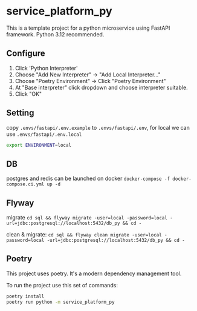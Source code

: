 # service_platform_py

This is a template project for a python microservice using FastAPI framework.
Python 3.12 recommended.

## Configure

1. Click 'Python Interpreter'
2. Choose "Add New Interpreter" -> "Add Local Interpreter..."
3. Choose "Poetry Environment" -> Click "Poetry Environment"
4. At "Base interpreter" click dropdown and choose interpreter suitable.
5. Click "OK"

## Setting

copy `.envs/fastapi/.env.example` to `.envs/fastapi/.env`, for local we can use `.envs/fastapi/.env.local`

```bash
export ENVIRONMENT=local
```

## DB

postgres and redis can be launched on docker
`docker-compose -f docker-compose.ci.yml up -d`

## Flyway

migrate
`cd sql && flyway migrate -user=local -password=local -url=jdbc:postgresql://localhost:5432/db_py && cd -`

clean & migrate:
`cd sql && flyway clean migrate -user=local -password=local -url=jdbc:postgresql://localhost:5432/db_py && cd -`

## Poetry

This project uses poetry. It's a modern dependency management tool.

To run the project use this set of commands:

```bash
poetry install
poetry run python -m service_platform_py
```
